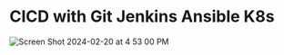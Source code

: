 # CICD with Git Jenkins Ansible K8s
![Screen Shot 2024-02-20 at 4 53 00 PM](https://github.com/tspoorthyreddy/CICD-with-Git-Jenkins-Ansible-K8s/assets/93954534/083df7f7-c511-4207-9624-e275531833bd)
